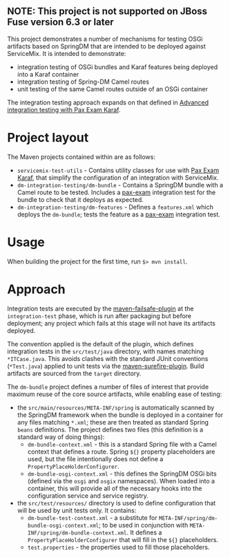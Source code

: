 NOTE: This project is not supported on JBoss Fuse version 6.3 or later
-----------------------------------------------------------------------

This project demonstrates a number of mechanisms for testing OSGi artifacts based on SpringDM that are intended to be deployed against ServiceMix. It is intended to demonstrate:

* integration testing of OSGi bundles and Karaf features being deployed into a Karaf container
* integration testing of Spring-DM Camel routes
* unit testing of the same Camel routes outside of an OSGi container

The integration testing approach expands on that defined in [Advanced integration testing with Pax Exam Karaf](http://iocanel.blogspot.com/2012/01/advanced-integration-testing-with-pax.html).

Project layout
==============
The Maven projects contained within are as follows:

* `servicemix-test-utils` - Contains utility classes for use with [Pax Exam Karaf](https://github.com/openengsb/labs-paxexam-karaf), that simplify the configuration of an integration with ServiceMix.
* `dm-integration-testing/dm-bundle` - Contains a SpringDM bundle with a Camel route to be tested. Includes a [pax-exam](http://team.ops4j.org/wiki/display/paxexam/Pax+Exam) integration test for the bundle to check that it deploys as expected.
* `dm-integration-testing/dm-features` - Defines a `features.xml` which deploys the `dm-bundle`; tests the feature as a [pax-exam](http://team.ops4j.org/wiki/display/paxexam/Pax+Exam) integration test.

Usage
=====

When building the project for the first time, run `$> mvn install`.

Approach
========

Integration tests are executed by the [maven-failsafe-plugin](http://maven.apache.org/plugins/maven-failsafe-plugin/) at the `integration-test` phase, which is run after packaging but before deployment; any project which fails at this stage will not have its artifacts deployed. 

The convention applied is the default of the plugin, which defines integration tests in the `src/test/java` directory, with names matching `*ITCase.java`. This avoids clashes with the standard JUnit conventions (`*Test.java`) applied to unit tests via the [maven-surefire-plugin](http://maven.apache.org/plugins/maven-surefire-plugin/). Build artifacts are sourced from the `target` directory.

The `dm-bundle` project defines a number of files of interest that provide maximum reuse of the core source artifacts, while enabling ease of testing:

* the `src/main/resources/META-INF/spring` is automatically scanned by the SpringDM framework when the bundle is deployed in a container for any files matching `*.xml`; these are then treated as standard Spring `beans` definitions. The project defines two files (this definition is a standard way of doing things):
    * `dm-bundle-context.xml` - this is a standard Spring file with a Camel context that defines a route. Spring `${}` property placeholders are used, but the file intentionally does not define a `PropertyPlaceHolderConfigurer`.
    * `dm-bundle-osgi-context.xml` - this defines the SpringDM OSGi bits (defined via the `osgi` and `osgix` namespaces). When loaded into a container, this will provide all of the necessary hooks into the configuration service and service registry.
* the `src/test/resources/` directory is used to define configuration that will be used by unit tests only. It contains:
    * `dm-bundle-test-context.xml` - a substitute for `META-INF/spring/dm-bundle-osgi-context.xml`; to be used in conjunction with `META-INF/spring/dm-bundle-context.xml`. It defines a `PropertyPlaceHolderConfigurer` that will fill in the `${}` placeholders.
    * `test.properties` - the properties used to fill those placeholders.